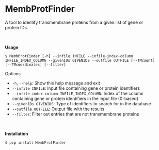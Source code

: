 # MembProtFinder
A tool to identify transmembrane proteins from a given list of gene or protein IDs.

<br></br>
**Usage**

``$ MembProtFinder [-h] --infile INFILE --infile-index-column INFILE_INDEX_COLUMN --givenIDs GIVENIDS --outfile OUTFILE [--TMcount] [--TMcoordinates] [--filter]``

 Options
- `-h`, `--help`: Show this help message and exit
- `--infile INFILE`: Input file containing gene or protein identifiers
- `--infile-index-column INFILE_INDEX_COLUMN`: Index of the column containing gene or protein identifiers in the input file (0-based)
- `--givenIDs GIVENIDS`: Type of identifiers to search for in the database
- `--outfile OUTFILE`: Output file with the results
- `--filter`: Filter out entries that are not transmembrane proteins

<br></br>
**Installation**

``$ pip install MembProtFinder``


